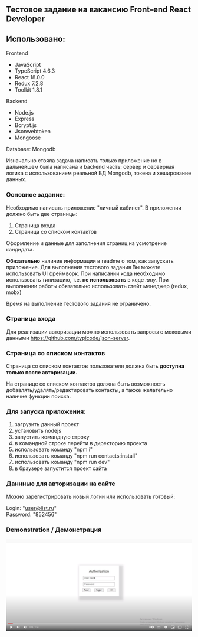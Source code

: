 
## Тестовое задание на вакансию Front-end React Developer

## Использовано:

Frontend
- JavaScript 
- TypeScript 4.6.3
- React 18.0.0
- Redux 7.2.8
- Toolkit 1.8.1

Backend
- Node.js
- Express
- Bcrypt.js
- Jsonwebtoken
- Mongoose

Database: Mongodb
 
  Изначально стояла задача написать только приложение но в дальнейшем была написана и backend часть: сервер и серверная логика с использованием реальной БД Mongodb, токена и хеширование данных.  

### Основное задание:
Необходимо написать приложение "личный кабинет".
В приложении должно быть две страницы:
1. Страница входа
2. Страница со списком контактов

Оформление и данные для заполнения страниц на усмотрение кандидата.

**Обязательно** наличие информации в readme о том, как запускать приложение.
Для выполнения тестового задания Вы можете использовать UI фреймворк.
При написании кода необходимо использовать типизацию, т.е. **не использовать** в коде *:any.*
При выполнении работы обязательно использовать стейт менеджер (redux, mobx)

Время на выполнение тестового задания не ограничено.

### Страница входа
Для реализации авторизации можно использовать запросы с моковыми данными https://github.com/typicode/json-server.
### Страница со списком контактов
Страница со списком контактов пользователя должна быть **доступна только после авторизации.**

На странице со списком контактов должна быть возможность добавлять/удалять/редактировать контакты, а также желательно наличие функции поиска.

### Для запуска приложения:

1. загрузить данный проект
2. установить nodejs
3. запустить командную строку
4. в командной строке перейти в директорию проекта
5. использовать команду "npm i" 
6. использовать команду "npm run contacts:install"
7. использовать команду "npm run dev"
8. в браузере запустится проект сайта

### Даннные для авторизации на сайте

Mожно зарегистрировать новый логин или использовать готовый:

Login: "user@list.ru"   
Password: "852456"

### Demonstration / Демонстрация
[![Watch the video](MyContacts.png)](https://youtu.be/tK45eHeWfCY)